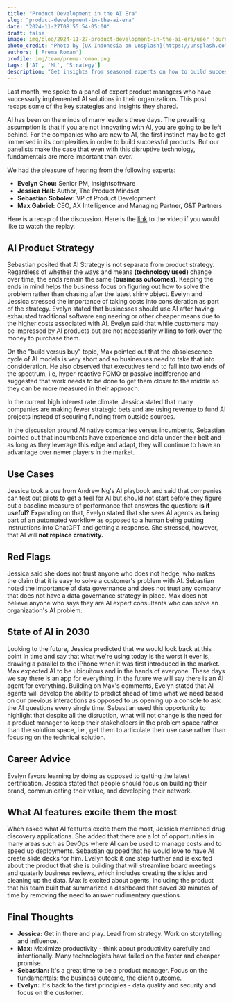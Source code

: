 ```yaml
---
title: "Product Development in the AI Era"
slug: "product-development-in-the-ai-era"
date: "2024-11-27T08:55:54-05:00"
draft: false
image: img/blog/2024-11-27-product-development-in-the-ai-era/user_journey.webp
photo_credit: "Photo by [UX Indonesia on Unsplash](https://unsplash.com/photos/person-in-gray-shirt-holding-white-printer-paper-w00FkE6e8zE)"
authors: ['Prema Roman']
profile: img/team/prema-roman.png
tags: ['AI', 'ML', 'Strategy']
description: "Get insights from seasoned experts on how to build successful AI products"
---
```


Last month, we spoke to a panel of expert product managers who have successully implemented AI solutions in their organizations.  This post recaps some of the key strategies and insights they shared.      

<!--more-->

AI has been on the minds of many leaders these days.  The prevailing assumption is that if you are not innovating with AI, you are going to be left behind.  For the companies who are new to AI, the first instinct may be to get immersed in its complexities in order to build successful products.  But our panelists make the case that even with this disruptive technology, fundamentals are more important than ever.

We had the pleasure of hearing from the following experts:
- **Evelyn Chou:** Senior PM, insightsoftware
- **Jessica Hall:** Author, The Product Mindset
- **Sebastian Sobolev:** VP of Product Development
- **Max Gabriel:** CEO, AX Intelligence and Managing Partner, G&T Partners

Here is a recap of the discussion.  Here is the [link](https://www.youtube.com/watch?v=eIPtFA-oiJs) to the video if you would like to watch the replay.

## AI Product Strategy
Sebastian posited that AI Strategy is not separate from product strategy.  Regardless of whether the ways and means **(technology used)** change over time, the ends remain the same **(business outcomes)**.  Keeping the ends in mind helps the business focus on figuring out how to solve the problem rather than chasing after the latest shiny object. Evelyn and Jessica stressed the importance of taking costs into consideration as part of the strategy.  Evelyn stated that businesses should use AI after having exhausted traditional software engineering or other cheaper means due to the higher costs associated with AI.  Evelyn said that while customers may be impressed by AI products but are not necessarily willing to fork over the money to purchase them.  

On the "build versus buy" topic, Max pointed out that the obsolescence cycle of AI models is very short and so businesses need to take that into consideration.  He also observed that executives tend to fall into two ends of the spectrum, i.e, hyper-reactive FOMO or passive indifference and suggested that work needs to be done to get them closer to the middle so they can be more measured in their approach.

In the current high interest rate climate, Jessica stated that many companies are making fewer strategic bets and are using revenue to fund AI projects instead of securing funding from outside sources.

In the discussion around AI native companies versus incumbents, Sebastian pointed out that incumbents have experience and data under their belt and as long as they leverage this edge and adapt, they will continue to have an advantage over newer players in the market.

## Use Cases
Jessica took a cue from Andrew Ng's AI playbook and said that companies can test out pilots to get a feel for AI but should not start before they figure out a baseline measure of performance that answers the question: **is it useful?**  Expanding on that, Evelyn stated that she sees AI agents as being part of an automated workflow as opposed to a human being putting instructions into ChatGPT and getting a response.  She stressed, however, that AI will **not replace creativity.**

## Red Flags
Jessica said she does not trust anyone who does not hedge, who makes the claim that it is easy to solve a customer's problem with AI.  Sebastian noted the importance of data governance and does not trust any company that does not have a data governance strategy in place. Max does not believe anyone who says they are AI expert consultants who can solve an organization's AI problem.

## State of AI in 2030
Looking to the future, Jessica predicted that we would look back at this point in time and say that what we're using today is the worst it ever is, drawing a parallel to the iPhone when it was first introduced in the market.  Max expected AI to be ubiquitous and in the hands of everyone.  These days we say there is an app for everything, in the future we will say there is an AI agent for everything.  Building on Max's comments, Evelyn stated that AI agents will develop the ability to predict ahead of time what we need based on our previous interactions as opposed to us opening up a console to ask the AI questions every single time.  Sebastian used this opportunity to highlight that despite all the disruption, what will not change is the need for a product manager to keep their stakeholders in the problem space rather than the solution space, i.e., get them to articulate their use case rather than focusing on the technical solution.

## Career Advice
Evelyn favors learning by doing as opposed to getting the latest certification.  Jessica stated that people should focus on building their brand, communicating their value, and developing their network.

## What AI features excite them the most

When asked what AI features excite them the most, Jessica mentioned drug discovery applications.  She added that there are a lot of opportunities in many areas such as DevOps where AI can be used to manage costs and to speed up deployments.  Sebastian quipped that he would love to have AI create slide decks for him.  Evelyn took it one step further and is excited about the product that she is building that will streamline board meetings and quaterly business reviews, which includes creating the slides and cleaning up the data.  Max is excited about agents, including the product that his team built that summarized a dashboard that saved 30 minutes of time by removing the need to answer rudimentary questions.

## Final Thoughts
- **Jessica:** Get in there and play.  Lead from strategy.  Work on storytelling and influence.
- **Max:** Maximize productivity - think about productivity carefully and intentionally.  Many technologists have failed on the faster and cheaper promise.
- **Sebastian:** It's a great time to be a product manager.  Focus on the fundamentals: the business outcome, the client outcome.
- **Evelyn:** It's back to the first principles - data quality and security and focus on the customer.